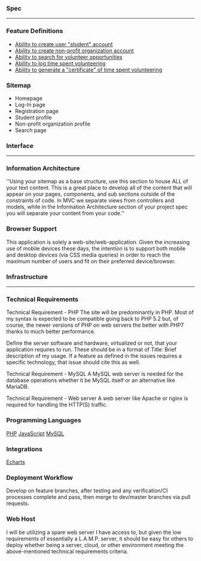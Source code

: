 ### Spec

---

### Feature Definitions

- [Ability to create user "student" account]()
- [Ability to create non-profit organization account]()
- [Ability to search for volunteer opportunities]()
- [Ability to log time spent volunteering]()
- [Ability to generate a "certificate" of time spent volunteering]()

### Sitemap

- Homepage
- Log-In page
- Registration page
- Student profile
- Non-profit organization profile
- Search page

### Interface

---

### Information Architecture

''Using your sitemap as a base structure, use this section to house ALL of your text content. This is a great place to develop all of the content that will appear on your pages, components, and sub sections outside of the constraints of code. In MVC we separate views from controllers and models, while in the Information Architecture section of your project spec you will separate your content from your code.''

### Browser Support

This application is solely a web-site/web-application. Given the increasing use of mobile devices these days, the intention is to support both mobile and desktop devices (via CSS media queries) in order to reach the maximum number of users and fit on their preferred device/browser.

### Infrastructure

---

### Technical Requirements

Technical Requirement - PHP
The site will be predominantly in PHP. Most of my syntax is expected to be compatible going back to PHP 5.2 but, of course, the newer versions of PHP on web servers the better with PHP7 thanks to much better performance.

Define the server software and hardware, virtualized or not, that your application requires to run. These should be in a format of Title: Brief description of my usage. If a feature as defined in the issues requires a specific technology, that issue should cite this as well.

Technical Requirement - MySQL
A MySQL web server is needed for the database operations whether it be MySQL itself or an alternative like MariaDB.

Technical Requirement - Web server
A web server like Apache or nginx is required for handling the HTTP(S) traffic.

### Programming Languages

[PHP](http://php.net/manual/en/)
[JavaScript](https://developer.mozilla.org/en-US/docs/Web/JavaScript)
[MySQL](https://www.mysql.com/)

### Integrations

[Echarts](https://ecomfe.github.io/echarts-doc/public/en/api.html#echarts)

### Deployment Workflow

Develop on feature branches, after testing and any verification/CI processes complete and pass, then merge to dev/master branches via pull requests.

### Web Host

I will be utilizing a spare web server I have access to, but given the low requirements of essentially a L.A.M.P. server, it should be easy for others to deploy whether being a server, cloud, or other environment meeting the above-mentioned technical requirements criteria.
